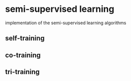 # semi-supervised learning
implementation of the semi-supervised learning algorithms
## self-training
## co-training
## tri-training
##
